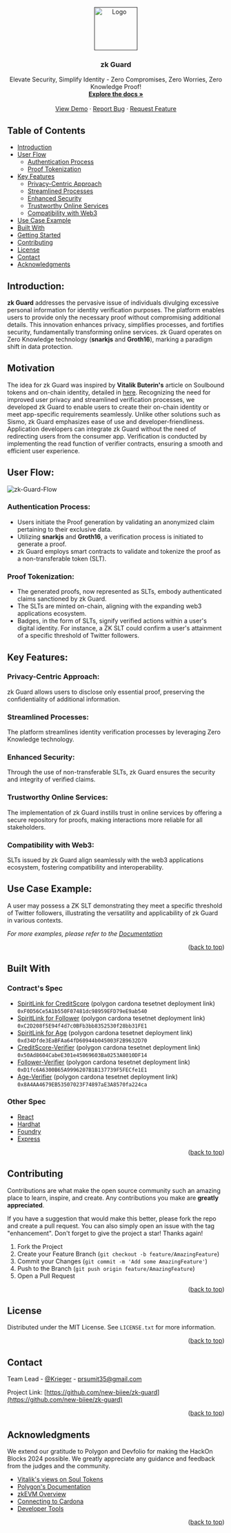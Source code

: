 <a name="readme-top"></a>
<br />
<div align="center">
  <a href="">
    <img src="./client/public/Spirit_Link-removebg-preview.png" alt="Logo" width="100" height="100">
  </a>

  <h3 align="center">zk Guard</h3>

  <p align="center">
Elevate Security, Simplify Identity - Zero Compromises, Zero Worries, Zero Knowledge Proof!
    <br />
    <a href="https://github.com/new-biiee/zk-guard/blob/main/README.md"><strong>Explore the docs »</strong></a>
    <br />
    <br />
    <a href="https://github.com/othneildrew/Best-README-Template">View Demo</a>
    ·
    <a href="https://github.com/new-biiee/zk-guard/issues">Report Bug</a>
    ·
    <a href="https://github.com/new-biiee/zk-guard/issues">Request Feature</a>
  </p>
</div>



## Table of Contents
- [Introduction](#introduction)
- [User Flow](#user-flow)
    - [Authentication Process](#authentication-process)
    - [Proof Tokenization](#proof-tokenization)
- [Key Features](#key-features)
    - [Privacy-Centric Approach](#privacy-centric-approach)
    - [Streamlined Processes](#streamlined-processes)
    - [Enhanced Security](#enhanced-security)
    - [Trustworthy Online Services](#trustworthy-online-services)
    - [Compatibility with Web3](#compatibility-with-web3)
- [Use Case Example](#use-case-example)
- [Built With](#built-with)
- [Getting Started](#getting-started)
- [Contributing](#contributing)
- [License](#license)
- [Contact](#contact)
- [Acknowledgments](#acknowledgments)



<!-- ABOUT THE PROJECT -->

## Introduction:
**zk Guard** addresses the pervasive issue of individuals divulging excessive personal information for identity verification purposes. The platform enables users to provide only the necessary proof without compromising additional details. This innovation enhances privacy, simplifies processes, and fortifies security, fundamentally transforming online services. zk Guard operates on Zero Knowledge technology (**snarkjs** and **Groth16**), marking a paradigm shift in data protection.

## Motivation
The idea for zk Guard was inspired by **Vitalik Buterin's** article on Soulbound tokens and on-chain identity, detailed in [here](https://vitalik.eth.limo/general/2022/01/26/soulbound.html). Recognizing the need for improved user privacy and streamlined verification processes, we developed zk Guard to enable users to create their on-chain identity or meet app-specific requirements seamlessly. Unlike other solutions such as Sismo, zk Guard emphasizes ease of use and developer-friendliness. Application developers can integrate zk Guard without the need of redirecting users from the consumer app. Verification is conducted by implementing the read function of verifier contracts, ensuring a smooth and efficient user experience.

## User Flow:

![zk-Guard-Flow](../../assets/user-flow.png)

### Authentication Process:
- Users initiate the Proof generation by validating an anonymized claim pertaining to their exclusive data.
- Utilizing **snarkjs** and **Groth16**, a verification process is initiated to generate a proof.
- zk Guard employs smart contracts to validate and tokenize the proof as a non-transferable token (SLT).

### Proof Tokenization:
- The generated proofs, now represented as SLTs, embody authenticated claims sanctioned by zk Guard.
- The SLTs are minted on-chain, aligning with the expanding web3 applications ecosystem.
- Badges, in the form of SLTs, signify verified actions within a user's digital identity. For instance, a ZK SLT could confirm a user's attainment of a specific threshold of Twitter followers.

## Key Features:

  ### Privacy-Centric Approach:
  zk Guard allows users to disclose only essential proof, preserving the confidentiality of additional information.

### Streamlined Processes:
The platform streamlines identity verification processes by leveraging Zero Knowledge technology.

### Enhanced Security:
Through the use of non-transferable SLTs, zk Guard ensures the security and integrity of verified claims.

### Trustworthy Online Services:
The implementation of zk Guard instills trust in online services by offering a secure repository for proofs, making interactions more reliable for all stakeholders.

### Compatibility with Web3:
SLTs issued by zk Guard align seamlessly with the web3 applications ecosystem, fostering compatibility and interoperability.

## Use Case Example:
A user may possess a ZK SLT demonstrating they meet a specific threshold of Twitter followers, illustrating the versatility and applicability of zk Guard in various contexts.

_For more examples, please refer to the [Documentation](https://github.com/new-biiee/zk-guard/README.md)_

<p align="right">(<a href="#readme-top">back to top</a>)</p>



## Built With

### Contract's Spec
- [SpiritLink for CreditScore](https://cardona-zkevm.polygonscan.com/address/0xF0D56Ce5A1b550F07481dc98959EFD79eE9ab540) (polygon cardona tesetnet deployment link) `0xF0D56Ce5A1b550F07481dc98959EFD79eE9ab540`
- [SpiritLink for Follower](https://cardona-zkevm.polygonscan.com/address/0xC2D208f5E94f4d7c0BFb3bb8352530f28bb31FE1) (polygon cardona tesetnet deployment link) `0xC2D208f5E94f4d7c0BFb3bb8352530f28bb31FE1`
- [SpiritLink for Age](https://cardona-zkevm.polygonscan.com/address/0xd34Dfde3EaBFAa64fD60944b045003F2B9632D70) (polygon cardona tesetnet deployment link) `0xd34Dfde3EaBFAa64fD60944b045003F2B9632D70`
- [CreditScore-Verifier](https://cardona-zkevm.polygonscan.com/address/0x50Ad8604CabeE301e45069603Ba0253A8010DF14) (polygon cardona tesetnet deployment link) `0x50Ad8604CabeE301e45069603Ba0253A8010DF14`
- [Follower-Verifier](https://cardona-zkevm.polygonscan.com/address/0xD1fc6A6300B65A9996207B1B137739F5FECfe1E1) (polygon cardona tesetnet deployment link) `0xD1fc6A6300B65A9996207B1B137739F5FECfe1E1`
- [Age-Verifier](https://cardona-zkevm.polygonscan.com/address/0x8A4AA4679EB53507023F74897aE3A8570fa224ca) (polygon cardona tesetnet deployment link) `0x8A4AA4679EB53507023F74897aE3A8570fa224ca`

### Other Spec

- [React][react-url]
- [Hardhat](https://hardhat.org/)
- [Foundry](https://book.getfoundry.sh/)
- [Express](https://expressjs.com/)


<p align="right">(<a href="#readme-top">back to top</a>)</p>

<!-- ROADMAP
## Future Work:

- [x] Add Changelog
- [x] Add back to top links
- [ ] Add Additional Templates w/ Examples
- [ ] Add "components" document to easily copy & paste sections of the readme
- [ ] Multi-language Support
    - [ ] Chinese
    - [ ] Spanish

See the [open issues](https://github.com/startup-dreamer/ZeroGuard/issues) for a full list of proposed features (and known issues).

<p align="right">(<a href="#readme-top">back to top</a>)</p> -->



<!-- CONTRIBUTING -->
## Contributing

Contributions are what make the open source community such an amazing place to learn, inspire, and create. Any contributions you make are **greatly appreciated**.

If you have a suggestion that would make this better, please fork the repo and create a pull request. You can also simply open an issue with the tag "enhancement".
Don't forget to give the project a star! Thanks again!

1. Fork the Project
2. Create your Feature Branch (`git checkout -b feature/AmazingFeature`)
3. Commit your Changes (`git commit -m 'Add some AmazingFeature'`)
4. Push to the Branch (`git push origin feature/AmazingFeature`)
5. Open a Pull Request

<p align="right">(<a href="#readme-top">back to top</a>)</p>



<!-- LICENSE -->
## License

Distributed under the MIT License. See `LICENSE.txt` for more information.

<p align="right">(<a href="#readme-top">back to top</a>)</p>



<!-- CONTACT -->
## Contact

Team Lead - [@Krieger]([https://twitter.com/your_username](https://twitter.com/Startup_dmr)) - prsumit35@gmail.com

Project Link: [https://github.com/new-biiee/zk-guard](https://github.com/new-biiee/zk-guard)

<p align="right">(<a href="#readme-top">back to top</a>)</p>



<!-- ACKNOWLEDGMENTS -->
## Acknowledgments
We extend our gratitude to Polygon and Devfolio for making the HackOn Blocks 2024 possible. We greatly appreciate any guidance and feedback from the judges and the community.

* [Vitalik's views on Soul Tokens](https://vitalik.eth.limo/general/2022/01/26/soulbound.html)
* [Polygon's Documentation](https://docs.polygon.technology/)
* [zkEVM Overview](https://docs.polygon.technology/zkEVM/overview/)
* [Connecting to Cardona](https://docs.polygon.technology/zkEVM/get-started/quick-start/)
* [Developer Tools](https://docs.polygon.technology/tools/)


<p align="right">(<a href="#readme-top">back to top</a>)</p>



<!-- MARKDOWN LINKS & IMAGES -->
<!-- https://www.markdownguide.org/basic-syntax/#reference-style-links -->
[contributors-shield]: https://img.shields.io/github/contributors/othneildrew/Best-README-Template.svg?style=for-the-badge
[contributors-url]: https://github.com/othneildrew/Best-README-Template/graphs/contributors
[forks-shield]: https://img.shields.io/github/forks/othneildrew/Best-README-Template.svg?style=for-the-badge
[forks-url]: https://github.com/othneildrew/Best-README-Template/network/members
[stars-shield]: https://img.shields.io/github/stars/othneildrew/Best-README-Template.svg?style=for-the-badge
[stars-url]: https://github.com/othneildrew/Best-README-Template/stargazers
[issues-shield]: https://img.shields.io/github/issues/othneildrew/Best-README-Template.svg?style=for-the-badge
[issues-url]: https://github.com/othneildrew/Best-README-Template/issues
[license-shield]: https://img.shields.io/github/license/othneildrew/Best-README-Template.svg?style=for-the-badge
[license-url]: https://github.com/othneildrew/Best-README-Template/blob/master/LICENSE.txt
[linkedin-shield]: https://img.shields.io/badge/-LinkedIn-black.svg?style=for-the-badge&logo=linkedin&colorB=555
[linkedin-url]: https://linkedin.com/in/othneildrew
[product-screenshot]: images/screenshot.png
[Next.js]: https://img.shields.io/badge/next.js-000000?style=for-the-badge&logo=nextdotjs&logoColor=white
[Next-url]: https://nextjs.org/
[React.js]: https://img.shields.io/badge/React-20232A?style=for-the-badge&logo=react&logoColor=61DAFB
[React-url]: https://reactjs.org/
[Vue.js]: https://img.shields.io/badge/Vue.js-35495E?style=for-the-badge&logo=vuedotjs&logoColor=4FC08D
[Vue-url]: https://vuejs.org/
[Angular.io]: https://img.shields.io/badge/Angular-DD0031?style=for-the-badge&logo=angular&logoColor=white
[Angular-url]: https://angular.io/
[Svelte.dev]: https://img.shields.io/badge/Svelte-4A4A55?style=for-the-badge&logo=svelte&logoColor=FF3E00
[Svelte-url]: https://svelte.dev/
[Laravel.com]: https://img.shields.io/badge/Laravel-FF2D20?style=for-the-badge&logo=laravel&logoColor=white
[Laravel-url]: https://laravel.com
[Bootstrap.com]: https://img.shields.io/badge/Bootstrap-563D7C?style=for-the-badge&logo=bootstrap&logoColor=white
[Bootstrap-url]: https://getbootstrap.com
[JQuery.com]: https://img.shields.io/badge/jQuery-0769AD?style=for-the-badge&logo=jquery&logoColor=white
[JQuery-url]: https://jquery.com 